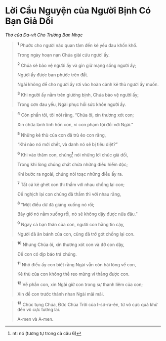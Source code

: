 # Lời Cầu Nguyện của Người Bịnh Có Bạn Giả Dối
*Thơ của Ða-vít Cho Trưởng Ban Nhạc*

> <sup><b>1</b></sup> Phước cho người nào quan tâm đến kẻ yếu đau khốn khổ.
> 
> Trong ngày hoạn nạn Chúa giải cứu người ấy.
> 
> <sup><b>2</b></sup> Chúa sẽ bảo vệ người ấy và gìn giữ mạng sống người ấy;
> 
> Người ấy được ban phước trên đất.
> 
> Ngài không để cho người ấy rơi vào hoàn cảnh kẻ thù người ấy muốn.
> 
> <sup><b>3</b></sup> Khi người ấy nằm trên giường bịnh, Chúa bảo vệ người ấy;
> 
> Trong cơn đau yếu, Ngài phục hồi sức khỏe người ấy.
>


> <sup><b>4</b></sup> Còn phần tôi, tôi nói rằng, “Chúa ôi, xin thương xót con;
> 
> Xin chữa lành linh hồn con, vì con phạm tội đối với Ngài.”
> 
> <sup><b>5</b></sup> Những kẻ thù của con đã trù ẻo con rằng,
> 
> “Khi nào nó mới chết, và danh nó sẽ bị tiêu diệt?”
> 
> <sup><b>6</b></sup> Khi vào thăm con, chúng[^1-322ce7c0-2566-419b-ac61-52322122a98e] nói những lời chúc giả dối,
> 
> Trong khi lòng chúng chất chứa những điều hiểm độc;
> 
> Khi bước ra ngoài, chúng nói toạc những điều ấy ra.
> 
> <sup><b>7</b></sup> Tất cả kẻ ghét con thì thầm với nhau chống lại con;
> 
> Ðể nghịch lại con chúng đã thầm thì với nhau rằng,
> 
> <sup><b>8</b></sup> “Một điều dữ đã giáng xuống nó rồi;
> 
> Bây giờ nó nằm xuống rồi, nó sẽ không dậy được nữa đâu.”
> 
> <sup><b>9</b></sup> Ngay cả bạn thân của con, người con hằng tin cậy,
> 
> Người đã ăn bánh của con, cũng đã trở gót chống lại con.
>


> <sup><b>10</b></sup> Nhưng Chúa ôi, xin thương xót con và đỡ con dậy,
> 
> Ðể con có dịp báo trả chúng.
> 
> <sup><b>11</b></sup> Nhờ điều ấy con biết rằng Ngài vẫn còn hài lòng về con,
> 
> Kẻ thù của con không thể reo mừng vì thắng được con.
> 
> <sup><b>12</b></sup> Về phần con, xin Ngài giữ con trong sự thanh liêm của con;
> 
> Xin để con trước thánh nhan Ngài mãi mãi.
>


> <sup><b>13</b></sup> Chúc tụng Chúa, Ðức Chúa Trời của I-sơ-ra-ên, từ vô cực quá khứ đến vô cực tương lai.
> 
> A-men và A-men.
>

[^1-322ce7c0-2566-419b-ac61-52322122a98e]: nt: nó (tương tự trong cả câu 6)